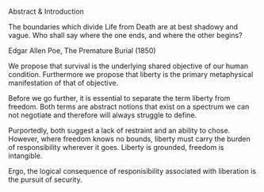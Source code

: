 
Abstract  & Introduction

The boundaries which divide Life from Death are at best 
shadowy and vague. Who shall say where the one
ends, and where the other begins?

Edgar Allen Poe, The Premature Burial (1850)



We propose that survival is the underlying shared objective of our human condition. Furthermore we propose that liberty is the primary metaphysical manifestation of that of objective.  

Before we go further, it is essential to separate the term liberty from freedom. Both terms are abstract notions that exist on a spectrum we can not negotiate and therefore will always struggle to define.

Purportedly, both suggest a lack of restraint and an ability to chose. However, where freedom knows no bounds, liberty must carry the burden of responsibility wherever it goes. Liberty is grounded, freedom is intangible. 

Ergo, the logical consequence of responisibility associated with liberation is the pursuit of security.


